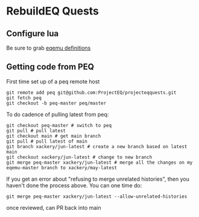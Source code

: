 # RebuildEQ Quests

## Configure lua

Be sure to grab [eqemu definitions](https://github.com/xackery/eqemu-definitions)


## Getting code from PEQ

First time set up of a peq remote host

```
git remote add peq git@github.com:ProjectEQ/projecteqquests.git
git fetch peq
git checkout -b peq-master peq/master
```


To do cadence of pulling latest from peq:
```
git checkout peq-master # switch to peq
git pull # pull latest
git checkout main # get main branch
git pull # pull latest of main
git branch xackery/jun-latest # create a new branch based on latest main
git checkout xackery/jun-latest # change to new branch
git merge peq-master xackery/jun-latest # merge all the changes on my eqemu-master branch to xackery/may-latest
```

If you get an error about "refusing to merge unrelated histories", then you haven't done the process above. You can one time do:
```
git merge peq-master xackery/jun-latest --allow-unrelated-histories
```
once reviewed, can PR back into main